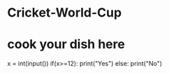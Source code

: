 # Cricket-World-Cup
# cook your dish here
x = int(input())
if(x>=12):
    print("Yes")
else:
    print("No")
